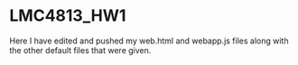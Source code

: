 # LMC4813_HW1

Here I have edited and pushed my web.html and webapp.js files along with the other default files that were given. 
